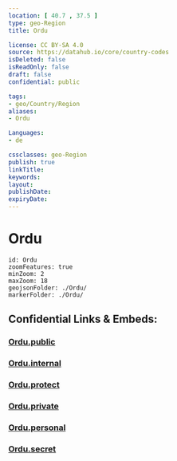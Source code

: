 ```yaml
---
location: [ 40.7 , 37.5 ] 
type: geo-Region
title: Ordu

license: CC BY-SA 4.0
source: https://datahub.io/core/country-codes
isDeleted: false
isReadOnly: false
draft: false
confidential: public

tags:
- geo/Country/Region
aliases:
- Ordu

Languages:
- de

cssclasses: geo-Region
publish: true
linkTitle: 
keywords: 
layout: 
publishDate: 
expiryDate: 
---
```


# Ordu

```leaflet
id: Ordu
zoomFeatures: true 
minZoom: 2 
maxZoom: 18
geojsonFolder: ./Ordu/
markerFolder: ./Ordu/
```


## Confidential Links & Embeds: 

### [Ordu.public](/_public/\Earth\Continent\Europe\Europe~East\Turkey\Provinces~TurkeyOrdu.public.md) 

### [Ordu.internal](/_internal/\Earth\Continent\Europe\Europe~East\Turkey\Provinces~TurkeyOrdu.internal.md) 

### [Ordu.protect](/_protect/\Earth\Continent\Europe\Europe~East\Turkey\Provinces~TurkeyOrdu.protect.md) 

### [Ordu.private](/_private/\Earth\Continent\Europe\Europe~East\Turkey\Provinces~TurkeyOrdu.private.md) 

### [Ordu.personal](/_personal/\Earth\Continent\Europe\Europe~East\Turkey\Provinces~TurkeyOrdu.personal.md) 

### [Ordu.secret](/_secret/\Earth\Continent\Europe\Europe~East\Turkey\Provinces~TurkeyOrdu.secret.md)

